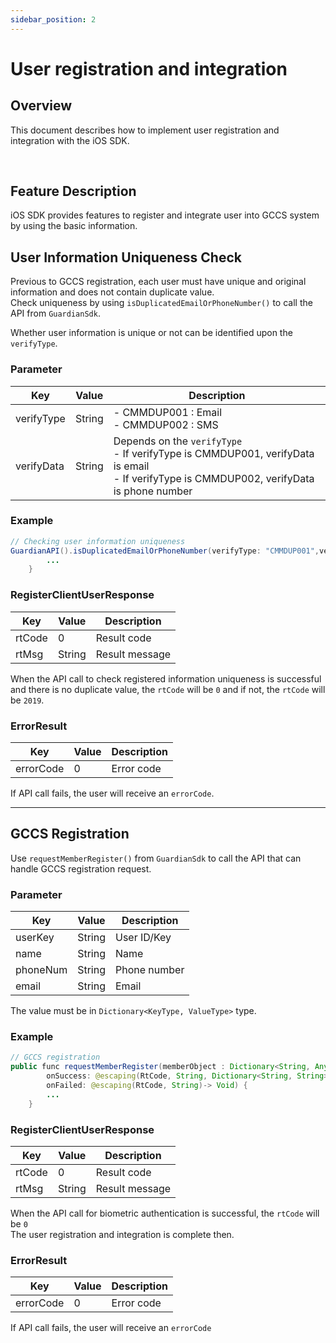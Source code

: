 ```yaml
---
sidebar_position: 2
---
```

# User registration and integration

## Overview
This document describes how to implement user registration and integration with the iOS SDK.

<br/>

## Feature Description
iOS SDK provides features to register and integrate user into GCCS system by using the basic information.

## User Information Uniqueness Check
Previous to GCCS registration, each user must have unique and original information and does not contain duplicate value.  
Check uniqueness by using `isDuplicatedEmailOrPhoneNumber()` to call the API from `GuardianSdk`.

Whether user information is unique or not can be identified upon the `verifyType`.

### Parameter
|Key|Value|Description|
|------|---|---|
|verifyType|String|- CMMDUP001 : Email<br/> - CMMDUP002 : SMS|
|verifyData|String|Depends on the `verifyType`<br/>- If verifyType is CMMDUP001, verifyData is email <br/>- If verifyType is CMMDUP002, verifyData is phone number|

### Example
```java
// Checking user information uniqueness
GuardianAPI().isDuplicatedEmailOrPhoneNumber(verifyType: "CMMDUP001",verifyData: email){data in
        ...
    }
```
### RegisterClientUserResponse
|Key|Value|Description|
|------|---|---|
|rtCode|0|Result code|
|rtMsg|String|Result message|

When the API call to check registered information uniqueness is successful and there is no duplicate value, the `rtCode` will be `0` and if not, the `rtCode` will be `2019`.

### ErrorResult
|Key|Value|Description|
|------|---|---|
|errorCode|0|Error code|

If API call fails, the user will receive an `errorCode`.

---

## GCCS Registration
Use `requestMemberRegister()` from `GuardianSdk` to call the API that can handle GCCS registration request.

### Parameter
|Key|Value|Description|
|------|---|---|
|userKey|String|User ID/Key|
|name|String|Name|
|phoneNum|String|Phone number|
|email|String|Email|

The value must be in `Dictionary<KeyType, ValueType>` type.

### Example
```java
// GCCS registration
public func requestMemberRegister(memberObject : Dictionary<String, Any>, 
        onSuccess: @escaping(RtCode, String, Dictionary<String, String>)-> Void, 
        onFailed: @escaping(RtCode, String)-> Void) {
        ...
    }
```
### RegisterClientUserResponse
|Key|Value|Description|
|------|---|---|
|rtCode|0|Result code|
|rtMsg|String|Result message|

When the API call for biometric authentication is successful, the `rtCode` will be `0`   
The user registration and integration is complete then.

### ErrorResult
|Key|Value|Description|
|------|---|---|
|errorCode|0|Error code|

If API call fails, the user will receive an `errorCode`